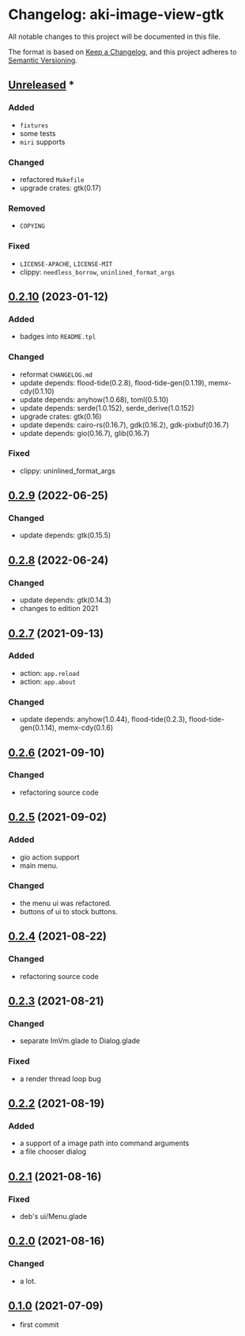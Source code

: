 # Changelog: aki-image-view-gtk

All notable changes to this project will be documented in this file.

The format is based on [Keep a Changelog](https://keepachangelog.com/en/1.0.0/),
and this project adheres to [Semantic Versioning](https://semver.org/spec/v2.0.0.html).

## [Unreleased] *
### Added
* `fixtures`
* some tests
* `miri` supports

### Changed
* refactored `Makefile`
* upgrade crates: gtk(0.17)

### Removed
* `COPYING`

### Fixed
* `LICENSE-APACHE`, `LICENSE-MIT`
* clippy: `needless_borrow`, `uninlined_format_args`


## [0.2.10] (2023-01-12)
### Added
* badges into `README.tpl`

### Changed
* reformat `CHANGELOG.md`
* update depends: flood-tide(0.2.8), flood-tide-gen(0.1.19), memx-cdy(0.1.10)
* update depends: anyhow(1.0.68), toml(0.5.10)
* update depends: serde(1.0.152), serde_derive(1.0.152)
* upgrade crates: gtk(0.16)
* update depends: cairo-rs(0.16.7), gdk(0.16.2), gdk-pixbuf(0.16.7)
* update depends: gio(0.16.7), glib(0.16.7)

### Fixed
* clippy: uninlined_format_args

## [0.2.9] (2022-06-25)
### Changed
* update depends: gtk(0.15.5)

## [0.2.8] (2022-06-24)
### Changed
* update depends: gtk(0.14.3)
* changes to edition 2021

## [0.2.7] (2021-09-13)
### Added
* action: `app.reload`
* action: `app.about`

### Changed
* update depends: anyhow(1.0.44), flood-tide(0.2.3), flood-tide-gen(0.1.14), memx-cdy(0.1.6)

## [0.2.6] (2021-09-10)
### Changed
* refactoring source code

## [0.2.5] (2021-09-02)
### Added
* gio action support
* main menu.

### Changed
* the menu ui was refactored.
* buttons of ui to stock buttons.

## [0.2.4] (2021-08-22)
### Changed
* refactoring source code

## [0.2.3] (2021-08-21)
### Changed
* separate ImVm.glade to Dialog.glade

### Fixed
* a render thread loop bug

## [0.2.2] (2021-08-19)
### Added
* a support of a image path into command arguments
* a file chooser dialog

## [0.2.1] (2021-08-16)
### Fixed
* deb's ui/Menu.glade

## [0.2.0] (2021-08-16)
### Changed
* a lot.

## [0.1.0] (2021-07-09)
* first commit

[Unreleased]: https://github.com/aki-akaguma/aki-image-view-gtk/compare/v0.2.10..HEAD
[0.2.10]: https://github.com/aki-akaguma/aki-image-view-gtk/compare/v0.2.9..v0.2.10
[0.2.9]: https://github.com/aki-akaguma/aki-image-view-gtk/compare/v0.2.8..v0.2.9
[0.2.8]: https://github.com/aki-akaguma/aki-image-view-gtk/compare/v0.2.7..v0.2.8
[0.2.7]: https://github.com/aki-akaguma/aki-image-view-gtk/compare/v0.2.6..v0.2.7
[0.2.6]: https://github.com/aki-akaguma/aki-image-view-gtk/compare/v0.2.5..v0.2.6
[0.2.5]: https://github.com/aki-akaguma/aki-image-view-gtk/compare/v0.2.4..v0.2.5
[0.2.4]: https://github.com/aki-akaguma/aki-image-view-gtk/compare/v0.2.3..v0.2.4
[0.2.3]: https://github.com/aki-akaguma/aki-image-view-gtk/compare/v0.2.2..v0.2.3
[0.2.2]: https://github.com/aki-akaguma/aki-image-view-gtk/compare/v0.2.1..v0.2.2
[0.2.1]: https://github.com/aki-akaguma/aki-image-view-gtk/compare/v0.2.0..v0.2.1
[0.2.0]: https://github.com/aki-akaguma/aki-image-view-gtk/compare/v0.1.0..v0.2.0
[0.1.0]: https://github.com/aki-akaguma/aki-image-view-gtk/releases/tag/v0.1.0
